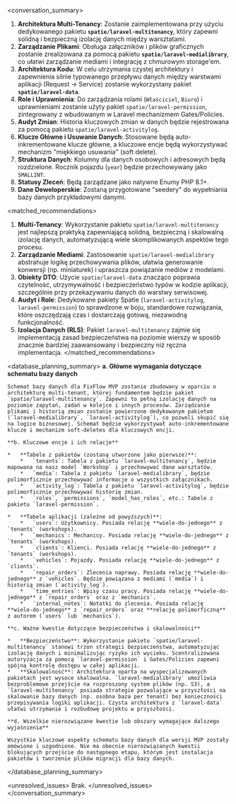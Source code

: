 <conversation_summary>
<decisions>
1.  **Architektura Multi-Tenancy**: Zostanie zaimplementowana przy użyciu dedykowanego pakietu **`spatie/laravel-multitenancy`**, który zapewni solidną i bezpieczną izolację danych między warsztatami.
2.  **Zarządzanie Plikami**: Obsługa załączników i plików graficznych zostanie zrealizowana za pomocą pakietu **`spatie/laravel-medialibrary`**, co ułatwi zarządzanie mediami i integrację z chmurowym storage'em.
3.  **Architektura Kodu**: W celu utrzymania czystej architektury i zapewnienia silnie typowanego przepływu danych między warstwami aplikacji (Request -> Service) zostanie wykorzystany pakiet **`spatie/laravel-data`**.
4.  **Role i Uprawnienia**: Do zarządzania rolami (`Właściciel`, `Biuro`) i uprawnieniami zostanie użyty pakiet `spatie/laravel-permission`, zintegrowany z wbudowanym w Laravel mechanizmem Gates/Policies.
5.  **Audyt Zmian**: Historia kluczowych zmian w danych będzie rejestrowana za pomocą pakietu `spatie/laravel-activitylog`.
6.  **Klucze Główne i Usuwanie Danych**: Stosowane będą auto-inkrementowane klucze główne, a kluczowe encje będą wykorzystywać mechanizm "miękkiego usuwania" (soft delete).
7.  **Struktura Danych**: Kolumny dla danych osobowych i adresowych będą rozdzielone. Rocznik pojazdu (`year`) będzie przechowywany jako `SMALLINT`.
8.  **Statusy Zleceń**: Będą zarządzane jako natywne Enumy PHP 8.1+.
9.  **Dane Deweloperskie**: Zostaną przygotowane "seedery" do wypełniania bazy danych przykładowymi danymi.
</decisions>

<matched_recommendations>
1.  **Multi-Tenancy**: Wykorzystanie pakietu `spatie/laravel-multitenancy` jest najlepszą praktyką zapewniającą solidną, bezpieczną i skalowalną izolację danych, automatyzującą wiele skomplikowanych aspektów tego procesu.
2.  **Zarządzanie Mediami**: Zastosowanie `spatie/laravel-medialibrary` abstrahuje logikę przechowywania plików, ułatwia generowanie konwersji (np. miniaturek) i upraszcza powiązanie mediów z modelami.
3.  **Obiekty DTO**: Użycie `spatie/laravel-data` znacząco poprawia czytelność, utrzymywalność i bezpieczeństwo typów w kodzie aplikacji, szczególnie przy przekazywaniu danych do warstwy serwisowej.
4.  **Audyt i Role**: Dedykowane pakiety Spatie (`laravel-activitylog`, `laravel-permission`) to sprawdzone w boju, standardowe rozwiązania, które oszczędzają czas i dostarczają gotową, niezawodną funkcjonalność.
5.  **Izolacja Danych (RLS)**: Pakiet `laravel-multitenancy` zajmie się implementacją zasad bezpieczeństwa na poziomie wierszy w sposób znacznie bardziej zaawansowany i bezpieczny niż ręczna implementacja.
</matched_recommendations>

<database_planning_summary>
    **a. Główne wymagania dotyczące schematu bazy danych**

    Schemat bazy danych dla FixFlow MVP zostanie zbudowany w oparciu o architekturę multi-tenant, której fundamentem będzie pakiet `spatie/laravel-multitenancy`. Zapewni to pełną izolację danych na poziomie zapytań, zadań w kolejce i innych procesów. Zarządzanie plikami i historią zmian zostanie powierzone dedykowanym pakietom (`laravel-medialibrary`, `laravel-activitylog`), co pozwoli skupić się na logice biznesowej. Schemat będzie wykorzystywał auto-inkrementowane klucze i mechanizm soft-deletes dla kluczowych encji.

    **b. Kluczowe encje i ich relacje**

    *   **Tabele z pakietów (zostaną utworzone jako pierwsze)**:
        *   `tenants`: Tabela z pakietu `laravel-multitenancy`, będzie mapowana na nasz model `Workshop` i przechowywać dane warsztatów.
        *   `media`: Tabela z pakietu `laravel-medialibrary`, będzie polimorficznie przechowywać informacje o wszystkich załącznikach.
        *   `activity_log`: Tabela z pakietu `laravel-activitylog`, będzie polimorficznie przechowywać historię zmian.
        *   `roles`, `permissions`, `model_has_roles`, etc.: Tabele z pakietu `laravel-permission`.

    *   **Tabele aplikacji (zależne od powyższych)**:
        *   `users`: Użytkownicy. Posiada relację **wiele-do-jednego** z `tenants` (workshops).
        *   `mechanics`: Mechanicy. Posiada relację **wiele-do-jednego** z `tenants` (workshops).
        *   `clients`: Klienci. Posiada relację **wiele-do-jednego** z `tenants` (workshops).
        *   `vehicles`: Pojazdy. Posiada relację **wiele-do-jednego** z `clients`.
        *   `repair_orders`: Zlecenia naprawy. Posiada relację **wiele-do-jednego** z `vehicles`. Będzie powiązana z mediami (`media`) i historią zmian (`activity_log`).
        *   `time_entries`: Wpisy czasu pracy. Posiada relację **wiele-do-jednego** z `repair_orders` oraz z `mechanics`.
        *   `internal_notes`: Notatki do zlecenia. Posiada relację **wiele-do-jednego** z `repair_orders` oraz **relację polimorficzną** z autorem (`users` lub `mechanics`).

    **c. Ważne kwestie dotyczące bezpieczeństwa i skalowalności**

    *   **Bezpieczeństwo**: Wykorzystanie pakietu `spatie/laravel-multitenancy` stanowi trzon strategii bezpieczeństwa, automatyzując izolację danych i minimalizując ryzyko ich wycieku. Scentralizowana autoryzacja za pomocą `laravel-permission` i Gates/Policies zapewni spójną kontrolę dostępu w całej aplikacji.
    *   **Skalowalność**: Architektura oparta na wyspecjalizowanych pakietach jest wysoce skalowalna. `laravel-medialibrary` umożliwia bezproblemowe przejście na rozproszony system plików (np. S3), a `laravel-multitenancy` posiada strategie pozwalające w przyszłości na skalowanie bazy danych (np. osobna baza per tenant) bez konieczności przepisywania logiki aplikacji. Czysta architektura z `laravel-data` ułatwi utrzymanie i rozbudowę projektu w przyszłości.

    **d. Wszelkie nierozwiązane kwestie lub obszary wymagające dalszego wyjaśnienia**

    Wszystkie kluczowe aspekty schematu bazy danych dla wersji MVP zostały omówione i uzgodnione. Nie ma obecnie nierozwiązanych kwestii blokujących przejście do następnego etapu, którym jest instalacja pakietów i tworzenie plików migracji dla bazy danych.
</database_planning_summary>

<unresolved_issues>
Brak.
</unresolved_issues>
</conversation_summary>